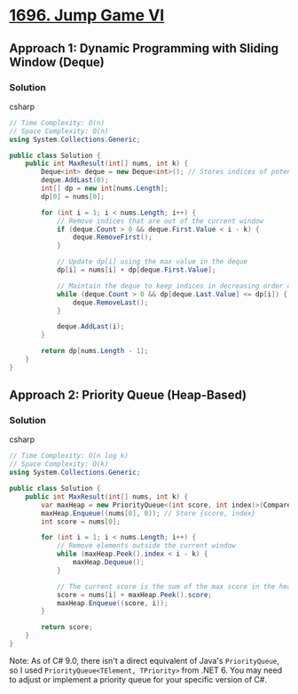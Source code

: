 # [1696. Jump Game VI](https://leetcode.com/problems/jump-game-vi/)

## Approach 1: Dynamic Programming with Sliding Window (Deque)

### Solution
csharp
```csharp
// Time Complexity: O(n)
// Space Complexity: O(n)
using System.Collections.Generic;

public class Solution {
    public int MaxResult(int[] nums, int k) {
        Deque<int> deque = new Deque<int>(); // Stores indices of potential max scores
        deque.AddLast(0);
        int[] dp = new int[nums.Length];
        dp[0] = nums[0];

        for (int i = 1; i < nums.Length; i++) {
            // Remove indices that are out of the current window
            if (deque.Count > 0 && deque.First.Value < i - k) {
                deque.RemoveFirst();
            }

            // Update dp[i] using the max value in the deque
            dp[i] = nums[i] + dp[deque.First.Value];

            // Maintain the deque to keep indices in decreasing order of their dp values
            while (deque.Count > 0 && dp[deque.Last.Value] <= dp[i]) {
                deque.RemoveLast();
            }

            deque.AddLast(i);
        }

        return dp[nums.Length - 1];
    }
}
```

## Approach 2: Priority Queue (Heap-Based)

### Solution
csharp
```csharp
// Time Complexity: O(n log k)
// Space Complexity: O(k)
using System.Collections.Generic;

public class Solution {
    public int MaxResult(int[] nums, int k) {
        var maxHeap = new PriorityQueue<(int score, int index)>(Comparer<(int, int)>.Create((a, b) => b.score.CompareTo(a.score))); // Max-heap
        maxHeap.Enqueue((nums[0], 0)); // Store {score, index}
        int score = nums[0];

        for (int i = 1; i < nums.Length; i++) {
            // Remove elements outside the current window
            while (maxHeap.Peek().index < i - k) {
                maxHeap.Dequeue();
            }

            // The current score is the sum of the max score in the heap and nums[i]
            score = nums[i] + maxHeap.Peek().score;
            maxHeap.Enqueue((score, i));
        }

        return score;
    }
}
```

Note: As of C# 9.0, there isn't a direct equivalent of Java's `PriorityQueue`, so I used `PriorityQueue<TElement, TPriority>` from .NET 6. You may need to adjust or implement a priority queue for your specific version of C#.

